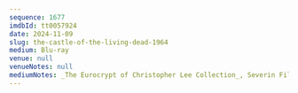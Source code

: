 ```yaml
---
sequence: 1677
imdbId: tt0057924
date: 2024-11-09
slug: the-castle-of-the-living-dead-1964
medium: Blu-ray
venue: null
venueNotes: null
mediumNotes: _The Eurocrypt of Christopher Lee Collection_, Severin Films, 2021
---
```


